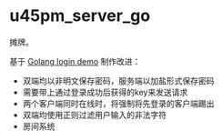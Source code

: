 # u45pm_server_go

摊牌。

基于 [Golang login demo](https://github.com/jerryshell/golang-web-login) 制作改进：
 + 双端均以非明文保存密码，服务端以加盐形式保存密码
 + 需要带上通过登录成功后获得的key来发送请求
 + 两个客户端同时在线时，将强制将先登录的客户端踢出
 + 双端均使用正则过滤用户输入的非法字符
 + 房间系统
